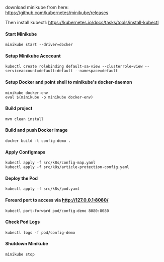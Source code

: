 download minikube from here: https://github.com/kubernetes/minikube/releases   

Then install kubectl: https://kubernetes.io/docs/tasks/tools/install-kubectl

#### Start Minikube
`minikube start --driver=docker`

#### Setup Minikube Acccount
```
kubectl create rolebinding default-sa-view --clusterrole=view --serviceaccount=default:default --namespace=default
```  

#### Setup Docker and point shell to minikube's docker-daemon
```
minikube docker-env
eval $(minikube -p minikube docker-env)
```

#### Build project
`mvn clean install`

#### Build and push Docker image
`docker build -t config-demo .`

#### Apply Configmaps
```
kubectl apply -f src/k8s/config-map.yaml
kubectl apply -f src/k8s/article-protection-config.yaml
```

#### Deploy the Pod
`kubectl apply -f src/k8s/pod.yaml`

#### Foreard port to access via http://127.0.0.1:8080/
`kubectl port-forward pod/config-demo 8080:8080`

#### Check Pod Logs
`kubectl logs -f pod/config-demo`

#### Shutdown Minikube
`minikube stop`